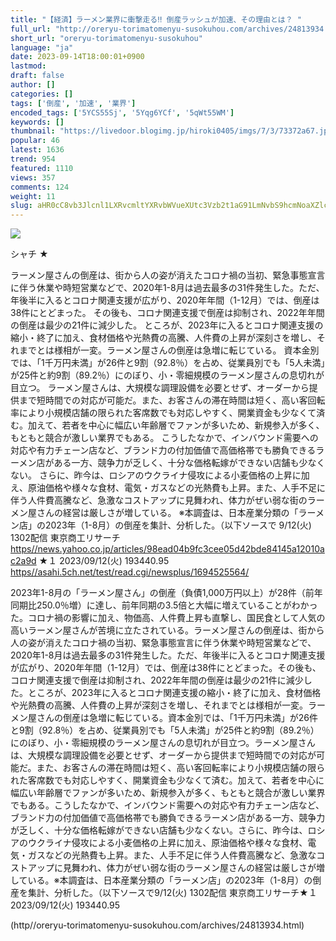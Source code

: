 ```yaml
---
title: "【経済】ラーメン業界に衝撃走る‼ 倒産ラッシュが加速、その理由とは？ "
full_url: "http://oreryu-torimatomenyu-susokuhou.com/archives/24813934.html"
short_url: "oreryu-torimatomenyu-susokuhou"
language: "ja"
date: 2023-09-14T18:00:01+0900
lastmod: 
draft: false
author: []
categories: []
tags: ['倒産', '加速', '業界']
encoded_tags: ['5YCS55Sj', '5Yqg6YCf', '5qWt55WM']
keywords: []
thumbnail: "https://livedoor.blogimg.jp/hiroki0405/imgs/7/3/73372a67.jpg"
popular: 46
latest: 1636
trend: 954
featured: 1110
views: 357
comments: 124
weight: 11
slug: aHR0cC8vb3Jlcnl1LXRvcmltYXRvbWVueXUtc3Vzb2t1aG91LmNvbS9hcmNoaXZlcy8yNDgxMzkzNC5odG1s
---
```


![](https://livedoor.blogimg.jp/hiroki0405/imgs/7/3/73372a67.jpg)

<div><p>シャチ ★ </p> ラーメン屋さんの倒産は、街から人の姿が消えたコロナ禍の当初、緊急事態宣言に伴う休業や時短営業などで、2020年1-8月は過去最多の31件発生した。ただ、年後半に入るとコロナ関連支援が広がり、2020年年間（1-12月）では、倒産は38件にとどまった。 その後も、コロナ関連支援で倒産は抑制され、2022年年間の倒産は最少の21件に減少した。 ところが、2023年に入るとコロナ関連支援の縮小・終了に加え、食材価格や光熱費の高騰、人件費の上昇が深刻さを増し、それまでとは様相が一変。ラーメン屋さんの倒産は急増に転じている。 資本金別では、「1千万円未満」が26件と9割（92.8％）を占め、従業員別でも「5人未満」が25件と約9割（89.2％）にのぼり、小・零細規模のラーメン屋さんの息切れが目立つ。 ラーメン屋さんは、大規模な調理設備を必要とせず、オーダーから提供まで短時間での対応が可能だ。また、お客さんの滞在時間は短く、高い客回転率により小規模店舗の限られた客席数でも対応しやすく、開業資金も少なくて済む。加えて、若者を中心に幅広い年齢層でファンが多いため、新規参入が多く、もともと競合が激しい業界でもある。 こうしたなかで、インバウンド需要への対応や有力チェーン店など、ブランド力の付加価値で高価格帯でも勝負できるラーメン店がある一方、競争力が乏しく、十分な価格転嫁ができない店舗も少なくない。 さらに、昨今は、ロシアのウクライナ侵攻による小麦価格の上昇に加え、原油価格や様々な食材、電気・ガスなどの光熱費も上昇。また、人手不足に伴う人件費高騰など、急激なコストアップに見舞われ、体力がぜい弱な街のラーメン屋さんの経営は厳しさが増している。 ※本調査は、日本産業分類の「ラーメン店」の2023年（1-8月）の倒産を集計、分析した。（以下ソースで 9/12(火) 1302配信 東京商工リサーチ <a target='_blank' href='https//news.yahoo.co.jp/articles/98ead04b9fc3cee05d42bde84145a12010ac2a9d'>https//news.yahoo.co.jp/articles/98ead04b9fc3cee05d42bde84145a12010ac2a9d</a> ★１ 2023/09/12(火) 193440.95 <a target='_blank' href='https//asahi.5ch.net/test/read.cgi/newsplus/1694525564/'>https//asahi.5ch.net/test/read.cgi/newsplus/1694525564/</a> <p>2023年1-8月の「ラーメン屋さん」の倒産（負債1,000万円以上）が28件（前年同期比250.0％増）に達し、前年同期の3.5倍と大幅に増えていることがわかった。コロナ禍の影響に加え、物価高、人件費上昇も直撃し、国民食として人気の高いラーメン屋さんが苦境に立たされている。ラーメン屋さんの倒産は、街から人の姿が消えたコロナ禍の当初、緊急事態宣言に伴う休業や時短営業などで、2020年1-8月は過去最多の31件発生した。ただ、年後半に入るとコロナ関連支援が広がり、2020年年間（1-12月）では、倒産は38件にとどまった。その後も、コロナ関連支援で倒産は抑制され、2022年年間の倒産は最少の21件に減少した。ところが、2023年に入るとコロナ関連支援の縮小・終了に加え、食材価格や光熱費の高騰、人件費の上昇が深刻さを増し、それまでとは様相が一変。ラーメン屋さんの倒産は急増に転じている。資本金別では、「1千万円未満」が26件と9割（92.8％）を占め、従業員別でも「5人未満」が25件と約9割（89.2％）にのぼり、小・零細規模のラーメン屋さんの息切れが目立つ。ラーメン屋さんは、大規模な調理設備を必要とせず、オーダーから提供まで短時間での対応が可能だ。また、お客さんの滞在時間は短く、高い客回転率により小規模店舗の限られた客席数でも対応しやすく、開業資金も少なくて済む。加えて、若者を中心に幅広い年齢層でファンが多いため、新規参入が多く、もともと競合が激しい業界でもある。こうしたなかで、インバウンド需要への対応や有力チェーン店など、ブランド力の付加価値で高価格帯でも勝負できるラーメン店がある一方、競争力が乏しく、十分な価格転嫁ができない店舗も少なくない。さらに、昨今は、ロシアのウクライナ侵攻による小麦価格の上昇に加え、原油価格や様々な食材、電気・ガスなどの光熱費も上昇。また、人手不足に伴う人件費高騰など、急激なコストアップに見舞われ、体力がぜい弱な街のラーメン屋さんの経営は厳しさが増している。※本調査は、日本産業分類の「ラーメン店」の2023年（1-8月）の倒産を集計、分析した。（以下ソースで9/12(火) 1302配信 東京商工リサーチ★１ 2023/09/12(火) 193440.95</p></div>

(http//oreryu-torimatomenyu-susokuhou.com/archives/24813934.html)
